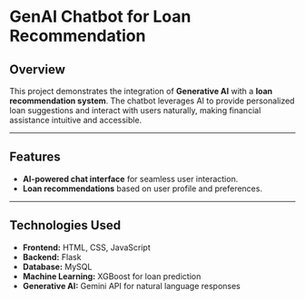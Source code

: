 # GenAI Chatbot for Loan Recommendation

## Overview
This project demonstrates the integration of **Generative AI** with a **loan recommendation system**. The chatbot leverages AI to provide personalized loan suggestions and interact with users naturally, making financial assistance intuitive and accessible.

---

## Features
- **AI-powered chat interface** for seamless user interaction.
- **Loan recommendations** based on user profile and preferences.

---

## Technologies Used
- **Frontend:** HTML, CSS, JavaScript
- **Backend:** Flask 
- **Database:** MySQL
- **Machine Learning:** XGBoost for loan prediction
- **Generative AI:** Gemini API for natural language responses
